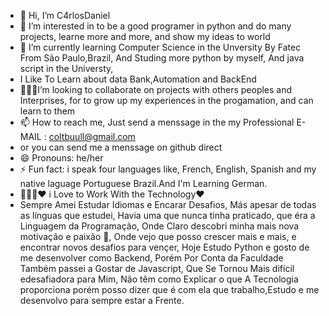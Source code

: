- 👋 Hi, I’m C4rlosDaniel 
- 👀 I’m interested in to be a good programer in python and do many projects, learne more and more, and show my ideas to world
- 🌱 I’m currently learning Computer Science in the Unversity By Fatec From São Paulo,Brazil, And Studing more python by myself, And java script in the Universty,
- I Like To Learn about data Bank,Automation and BackEnd
- 🧑🏻‍💻I’m looking to collaborate on projects with others peoples and Interprises, for to grow up my experiences in the progamation, and can learn to them
- 📫 How to reach me, Just send a menssage in the my Professional E-MAIL : coltbuull@gmail.com
- or you can send me a menssage on github direct
- 😄 Pronouns: he/her
- ⚡ Fun fact: i speak four languages like, French, English, Spanish and my native laguage Portuguese Brazil.And I'm Learning German. 
- 🧑🏻‍💻❤️ i Love to Work With the Technology❤️
- Sempre Amei Estudar Idiomas e Encarar Desafios, Más apesar de todas as línguas que estudei, Havia uma que nunca tinha praticado, que éra a Linguagem da Programação, Onde Claro descobri minha mais nova motivação e paixão 🥰, Onde vejo que posso crescer mais e mais, e encontrar novos desafios para vençer, Hoje Estudo Python e gosto de me desenvolver como Backend, Porém Por Conta da Faculdade Também passei a Gostar de Javascript, Que Se Tornou Mais difícil edesafiadora para Mim, Não têm como Explicar o que A Tecnologia proporciona porém posso dizer que é com ela que trabalho,Estudo e me desenvolvo para sempre estar a Frente.
<!---
C4rlosDaniel/C4rlosDaniel is a ✨ special ✨ repository because its `README.md` (this file) appears on your GitHub profile.
You can click the Preview link to take a look at your changes.
--->
